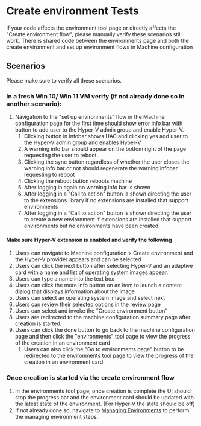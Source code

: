 # Create environment Tests
If your code affects the environment tool page or directly affects the "Create environment flow", please manually verify these scenarios still work.
There is shared code between the environments page and both the create environment and set up environment flows in Machine configuration

## Scenarios
Please make sure to verify all these scenarios.

### In a fresh Win 10/ Win 11 VM verify (if not already done so in another scenario):
1. Navigation to the "set up environments" flow in the Machine configuration page for the first time should show error info bar with button to add user to the Hyper-V admin group and enable Hyper-V.
    1. Clicking button in infobar shows UAC and clicking yes add user to the Hyper-V admin group and enables Hyper-V
    1. A warning info bar should appear on the bottom right of the page requesting the user to reboot.
    1. Clicking the sync button regardless of whether the user closes the warning info bar or not should regenerate the warning infobar requesting to reboot
    1. Clicking the reboot button reboots machine
    1. After logging in again no warning info bar is shown
    1. After logging in a "Call to action" button is shown directing the user to the extensions library if no extensions are installed that support environments
    1. After logging in a "Call to action" button is shown directing the user to create a new environment if extensions are installed that support environments but no environments have been created.

#### Make sure Hyper-V extension is enabled and verify the following
1. Users can navigate to Machine configuration > Create environment and the Hyper-V provider appears and can be selected
1. Users can click the next button after selecting Hyper-V and an adaptive card with a name and list of operating system images appear.
1. Users can type a name into the text box
1. Users can click the more info button on an item to launch a content dialog that displays information about the image
1. Users can select an operating system image and select next
1. Users can review their selected options in the review page
1. Users can select and invoke the "Create environment button"
1. Users are redirected to the machine configuration summary page after creation is started.
1. Users can click the done button to go back to the machine configuration page and then click the "environments" tool page to view the progress of the creation in an environment card
    1. Users can also click the "Go to environments page" button to be redirected to the environments tool page to view the progress of the creation in an environment card
### Once creation is started via the create environment flow
1. In the environments tool page, once creation is complete the UI should stop the progress bar and the environment card should be updated with the latest state of the environment. (For Hyper-V the state should be off)
1. If not already done so, navigate to [Managing Environments](tools/Environments/DevHome.Environments/TestingScenarios/ManageEnvironments.md) to perform the managing environment steps.